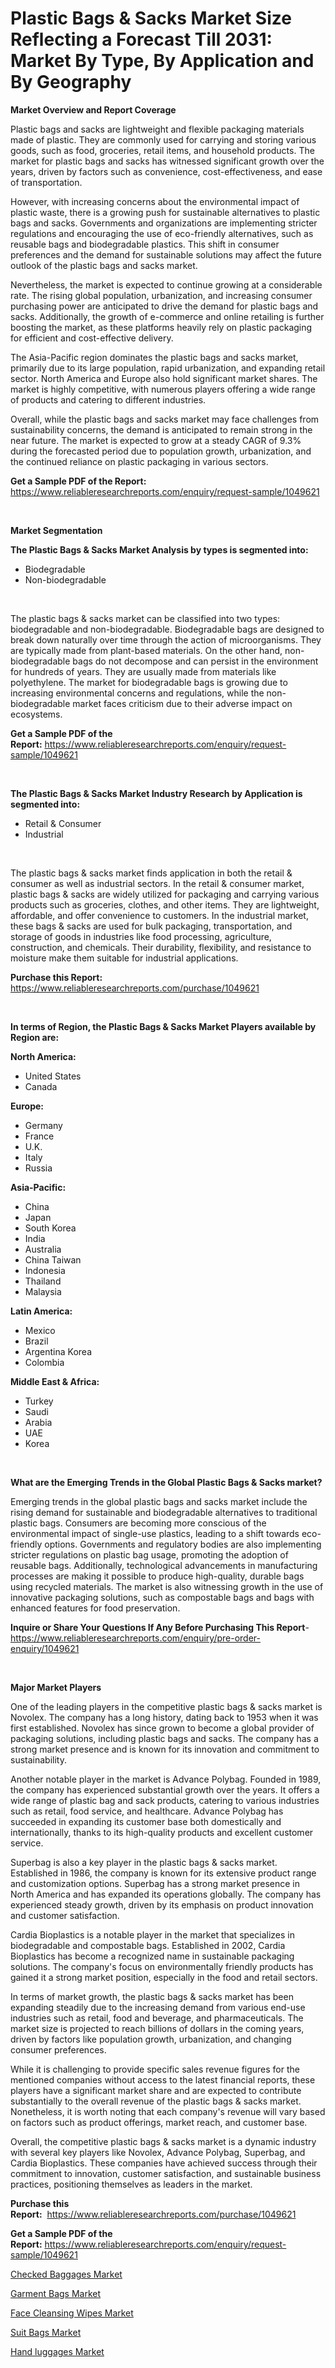 <p><h1>Plastic Bags & Sacks Market Size Reflecting a Forecast Till 2031: Market By Type, By Application and By Geography</h1></p><p><strong>Market Overview and Report Coverage</strong></p>
<p><p>Plastic bags and sacks are lightweight and flexible packaging materials made of plastic. They are commonly used for carrying and storing various goods, such as food, groceries, retail items, and household products. The market for plastic bags and sacks has witnessed significant growth over the years, driven by factors such as convenience, cost-effectiveness, and ease of transportation.</p><p>However, with increasing concerns about the environmental impact of plastic waste, there is a growing push for sustainable alternatives to plastic bags and sacks. Governments and organizations are implementing stricter regulations and encouraging the use of eco-friendly alternatives, such as reusable bags and biodegradable plastics. This shift in consumer preferences and the demand for sustainable solutions may affect the future outlook of the plastic bags and sacks market.</p><p>Nevertheless, the market is expected to continue growing at a considerable rate. The rising global population, urbanization, and increasing consumer purchasing power are anticipated to drive the demand for plastic bags and sacks. Additionally, the growth of e-commerce and online retailing is further boosting the market, as these platforms heavily rely on plastic packaging for efficient and cost-effective delivery.</p><p>The Asia-Pacific region dominates the plastic bags and sacks market, primarily due to its large population, rapid urbanization, and expanding retail sector. North America and Europe also hold significant market shares. The market is highly competitive, with numerous players offering a wide range of products and catering to different industries.</p><p>Overall, while the plastic bags and sacks market may face challenges from sustainability concerns, the demand is anticipated to remain strong in the near future. The market is expected to grow at a steady CAGR of 9.3% during the forecasted period due to population growth, urbanization, and the continued reliance on plastic packaging in various sectors.</p></p>
<p><strong>Get a Sample PDF of the Report:</strong> <a href="https://www.reliableresearchreports.com/enquiry/request-sample/1049621">https://www.reliableresearchreports.com/enquiry/request-sample/1049621</a></p>
<p>&nbsp;</p>
<p><strong>Market Segmentation</strong></p>
<p><strong>The Plastic Bags & Sacks Market Analysis by types is segmented into:</strong></p>
<p><ul><li>Biodegradable</li><li>Non-biodegradable</li></ul></p>
<p>&nbsp;</p>
<p><p>The plastic bags & sacks market can be classified into two types: biodegradable and non-biodegradable. Biodegradable bags are designed to break down naturally over time through the action of microorganisms. They are typically made from plant-based materials. On the other hand, non-biodegradable bags do not decompose and can persist in the environment for hundreds of years. They are usually made from materials like polyethylene. The market for biodegradable bags is growing due to increasing environmental concerns and regulations, while the non-biodegradable market faces criticism due to their adverse impact on ecosystems.</p></p>
<p><strong>Get a Sample PDF of the Report:</strong>&nbsp;<a href="https://www.reliableresearchreports.com/enquiry/request-sample/1049621">https://www.reliableresearchreports.com/enquiry/request-sample/1049621</a></p>
<p>&nbsp;</p>
<p><strong>The Plastic Bags & Sacks Market Industry Research by Application is segmented into:</strong></p>
<p><ul><li>Retail & Consumer</li><li>Industrial</li></ul></p>
<p>&nbsp;</p>
<p><p>The plastic bags & sacks market finds application in both the retail & consumer as well as industrial sectors. In the retail & consumer market, plastic bags & sacks are widely utilized for packaging and carrying various products such as groceries, clothes, and other items. They are lightweight, affordable, and offer convenience to customers. In the industrial market, these bags & sacks are used for bulk packaging, transportation, and storage of goods in industries like food processing, agriculture, construction, and chemicals. Their durability, flexibility, and resistance to moisture make them suitable for industrial applications.</p></p>
<p><strong>Purchase this Report:</strong>&nbsp; <a href="https://www.reliableresearchreports.com/purchase/1049621">https://www.reliableresearchreports.com/purchase/1049621</a></p>
<p>&nbsp;</p>
<p><strong>In terms of Region, the Plastic Bags & Sacks Market Players available by Region are:</strong></p>
<p>
    <p> <strong> North America: </strong>
        <ul>
            <li>United States</li>
            <li>Canada</li>
        </ul>
        </p> 
    <p> <strong> Europe: </strong>
        <ul>
            <li>Germany</li>
            <li>France</li>
            <li>U.K.</li>
            <li>Italy</li>
            <li>Russia</li>
        </ul>
        </p> 
    <p> <strong> Asia-Pacific: </strong>
        <ul>
            <li>China</li>
            <li>Japan</li>
            <li>South Korea</li>
            <li>India</li>
            <li>Australia</li>
            <li>China Taiwan</li>
            <li>Indonesia</li>
            <li>Thailand</li>
            <li>Malaysia</li>
        </ul>
        </p> 
    <p> <strong> Latin America: </strong>
        <ul>
            <li>Mexico</li>
            <li>Brazil</li>
            <li>Argentina Korea</li>
            <li>Colombia</li>
        </ul>
        </p> 
    <p> <strong> Middle East & Africa: </strong>
        <ul>
            <li>Turkey</li>
            <li>Saudi</li>
            <li>Arabia</li>
            <li>UAE</li>
            <li>Korea</li>
        </ul>
    </p>
    </p>
<p>&nbsp;</p>
<p><strong>What are the Emerging Trends in the Global Plastic Bags & Sacks market?</strong></p>
<p><p>Emerging trends in the global plastic bags and sacks market include the rising demand for sustainable and biodegradable alternatives to traditional plastic bags. Consumers are becoming more conscious of the environmental impact of single-use plastics, leading to a shift towards eco-friendly options. Governments and regulatory bodies are also implementing stricter regulations on plastic bag usage, promoting the adoption of reusable bags. Additionally, technological advancements in manufacturing processes are making it possible to produce high-quality, durable bags using recycled materials. The market is also witnessing growth in the use of innovative packaging solutions, such as compostable bags and bags with enhanced features for food preservation.</p></p>
<p><strong>Inquire or Share Your Questions If Any Before Purchasing This Report</strong>- <a href="https://www.reliableresearchreports.com/enquiry/pre-order-enquiry/1049621">https://www.reliableresearchreports.com/enquiry/pre-order-enquiry/1049621</a></p>
<p>&nbsp;</p>
<p><strong>Major Market Players</strong></p>
<p><p>One of the leading players in the competitive plastic bags & sacks market is Novolex. The company has a long history, dating back to 1953 when it was first established. Novolex has since grown to become a global provider of packaging solutions, including plastic bags and sacks. The company has a strong market presence and is known for its innovation and commitment to sustainability. </p><p>Another notable player in the market is Advance Polybag. Founded in 1989, the company has experienced substantial growth over the years. It offers a wide range of plastic bag and sack products, catering to various industries such as retail, food service, and healthcare. Advance Polybag has succeeded in expanding its customer base both domestically and internationally, thanks to its high-quality products and excellent customer service.</p><p>Superbag is also a key player in the plastic bags & sacks market. Established in 1986, the company is known for its extensive product range and customization options. Superbag has a strong market presence in North America and has expanded its operations globally. The company has experienced steady growth, driven by its emphasis on product innovation and customer satisfaction.</p><p>Cardia Bioplastics is a notable player in the market that specializes in biodegradable and compostable bags. Established in 2002, Cardia Bioplastics has become a recognized name in sustainable packaging solutions. The company's focus on environmentally friendly products has gained it a strong market position, especially in the food and retail sectors.</p><p>In terms of market growth, the plastic bags & sacks market has been expanding steadily due to the increasing demand from various end-use industries such as retail, food and beverage, and pharmaceuticals. The market size is projected to reach billions of dollars in the coming years, driven by factors like population growth, urbanization, and changing consumer preferences.</p><p>While it is challenging to provide specific sales revenue figures for the mentioned companies without access to the latest financial reports, these players have a significant market share and are expected to contribute substantially to the overall revenue of the plastic bags & sacks market. Nonetheless, it is worth noting that each company's revenue will vary based on factors such as product offerings, market reach, and customer base.</p><p>Overall, the competitive plastic bags & sacks market is a dynamic industry with several key players like Novolex, Advance Polybag, Superbag, and Cardia Bioplastics. These companies have achieved success through their commitment to innovation, customer satisfaction, and sustainable business practices, positioning themselves as leaders in the market.</p></p>
<p><strong>Purchase this Report:</strong>&nbsp;&nbsp;<a href="https://www.reliableresearchreports.com/purchase/1049621">https://www.reliableresearchreports.com/purchase/1049621</a></p>
<p></p>
<p><strong>Get a Sample PDF of the Report:</strong>&nbsp;<a href="https://www.reliableresearchreports.com/enquiry/request-sample/1049621">https://www.reliableresearchreports.com/enquiry/request-sample/1049621</a></p>
<p><p><a href="https://github.com/BryceTownsendr/Market-Research-Report-List-2/blob/main/checked-baggages-market.md">Checked Baggages Market</a></p><p><a href="https://github.com/ChiragRp1/Market-Research-Report-List-2/blob/main/garment-bags-market.md">Garment Bags Market</a></p><p><a href="https://github.com/Chiragrp22/Market-Research-Report-List-2/blob/main/face-cleansing-wipes-market.md">Face Cleansing Wipes Market</a></p><p><a href="https://github.com/ChiragRP21/Market-Research-Report-List-2/blob/main/suit-bags-market.md">Suit Bags Market</a></p><p><a href="https://github.com/WillieWoodard/Market-Research-Report-List-2/blob/main/hand-luggages-market.md">Hand luggages Market</a></p></p>